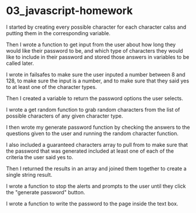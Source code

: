 # 03_javascript-homework

I started by creating every possible character for each character calss and putting them in the corresponding variable.

Then I wrote a function to get input from the user about how long they would like their password to be, and which type of characters they would like to include in their password and stored those answers in variables to be called later.

I wrote in failsafes to make sure the user inputed a number between 8 and 128, to make sure the input is a number, and to make sure that they said yes to at least one of the character types.

Then I created a variable to return the password options the user selects.

I wrote a get random function to grab random characters from the list of possible characters of any given character type.

I then wrote my generate password function by checking the answers to the questions given to the user and running the random character function.

I also included a guaranteed characters array to pull from to make sure that the password that was generated included at least one of each of the criteria the user said yes to.

Then I returned the results in an array and joined them together to create a single string result.

I wrote a function to stop the alerts and prompts to the user until they click the "generate password" button.

I wrote a function to write the password to the page inside the text box.


